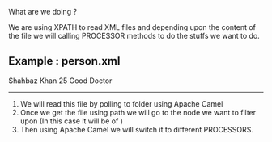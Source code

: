 What are we doing ?

We are using XPATH to read XML files and depending upon
the content of the file we will calling PROCESSOR methods
to do the stuffs we want to do.

Example : person.xml
-------------------------------------------------------
<person>
	<name>Shahbaz Khan</name>
	<age>25</age>
	<profession>
	<type>Good</type>
	<name>Doctor</name>
	</profession>
</person> 

-------------------------------------------------------

1. We will read this file by polling to folder using Apache Camel
2. Once we get the file using path we will go to the node we want to filter upon
   (In this case it will be <name> of <profession>)
3. Then using Apache Camel we will switch it to different PROCESSORS. 



